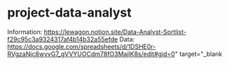 # project-data-analyst
Information: https://lewagon.notion.site/Data-Analyst-Sortlist-f29c95c3a9324317af4b14b32a55efde
Data: https://docs.google.com/spreadsheets/d/1DSHE0r-RVgzaNjc8wyvG7_gVVYUOCdm78fO3MajlK8s/edit#gid=0" target="_blank
